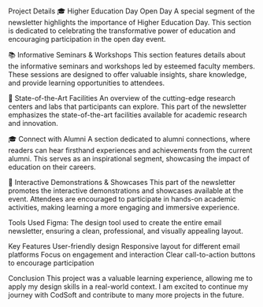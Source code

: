 Project Details
🎓 Higher Education Day Open Day
A special segment of the newsletter highlights the importance of Higher Education Day. This section is dedicated to celebrating the transformative power of education and 
encouraging participation in the open day event.

📚 Informative Seminars & Workshops
This section features details about the informative seminars and workshops led by esteemed faculty members. These sessions are designed to offer valuable insights,
share knowledge, and provide learning opportunities to attendees.

🔬 State-of-the-Art Facilities
An overview of the cutting-edge research centers and labs that participants can explore. This part of the newsletter emphasizes the state-of-the-art facilities 
available for academic research and innovation.

🎓 Connect with Alumni
A section dedicated to alumni connections, where readers can hear firsthand experiences and achievements from the current alumni. This serves as an inspirational segment, 
showcasing the impact of education on their careers.

🤝 Interactive Demonstrations & Showcases
This part of the newsletter promotes the interactive demonstrations and showcases available at the event. Attendees are encouraged to participate in hands-on academic activities,
making learning a more engaging and immersive experience.

Tools Used
Figma: The design tool used to create the entire email newsletter, ensuring a clean, professional, and visually appealing layout.

Key Features
User-friendly design
Responsive layout for different email platforms
Focus on engagement and interaction
Clear call-to-action buttons to encourage participation

Conclusion
This project was a valuable learning experience, allowing me to apply my design skills in a real-world context.
I am excited to continue my journey with CodSoft and contribute to many more projects in the future.
